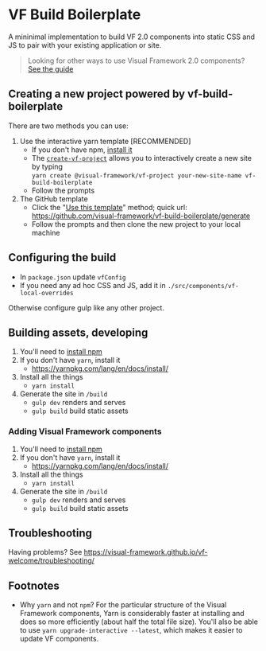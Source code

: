# VF Build Boilerplate

A mininimal implementation to build VF 2.0 components into static CSS and JS to pair with your existing application or site.

> Looking for other ways to use Visual Framework 2.0 components?
> [See the guide](https://visual-framework.github.io/vf-welcome/building/)

## Creating a new project powered by vf-build-boilerplate

There are two methods you can use:

1. Use the interactive yarn template [RECOMMENDED]
    - If you don't have npm, [install it](https://docs.npmjs.com/downloading-and-installing-node-js-and-npm)
    - The [`create-vf-project`](https://github.com/visual-framework/create-vf-project) allows you to interactively create a new site by typing<br/> `yarn create @visual-framework/vf-project your-new-site-name vf-build-boilerplate`
    - Follow the prompts
1. The GitHub template
    - Click the "[Use this template](https://help.github.com/en/articles/creating-a-repository-from-a-template)" method; quick url: https://github.com/visual-framework/vf-build-boilerplate/generate
    - Follow the prompts and then clone the new project to your local machine

## Configuring the build

- In `package.json` update `vfConfig`
- If you need any ad hoc CSS and JS, add it in `./src/components/vf-local-overrides`

Otherwise configure gulp like any other project.

## Building assets, developing 

1. You'll need to [install npm](https://docs.npmjs.com/downloading-and-installing-node-js-and-npm)
1. If you don't have `yarn`, install it
   - https://yarnpkg.com/lang/en/docs/install/
1. Install all the things
   - `yarn install`
1. Generate the site in `/build`
   - `gulp dev` renders and serves
   - `gulp build` build static assets

### Adding Visual Framework components

1. You'll need to [install npm](https://docs.npmjs.com/downloading-and-installing-node-js-and-npm)
1. If you don't have `yarn`, install it
   - https://yarnpkg.com/lang/en/docs/install/
1. Install all the things
   - `yarn install`
1. Generate the site in `/build`
   - `gulp dev` renders and serves
   - `gulp build` build static assets

## Troubleshooting

Having problems? See https://visual-framework.github.io/vf-welcome/troubleshooting/

## Footnotes

- Why `yarn` and not `npm`?
  For the particular structure of the Visual Framework components, Yarn is considerably
  faster at installing and does so more efficiently (about half the total file size). You'll
  also be able to use `yarn upgrade-interactive --latest`, which makes it easier to update
  VF components.
